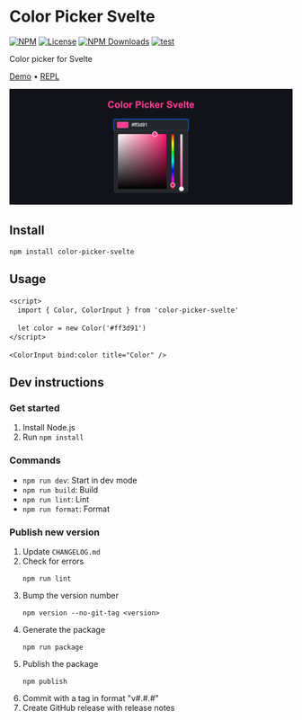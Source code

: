 # Color Picker Svelte

[![NPM](https://img.shields.io/npm/v/color-picker-svelte.svg)](https://npmjs.com/package/color-picker-svelte)
[![License](https://img.shields.io/npm/l/color-picker-svelte.svg)](LICENSE)
[![NPM Downloads](https://img.shields.io/npm/dm/color-picker-svelte.svg)](https://npmjs.com/package/color-picker-svelte)
[![test](https://github.com/probablykasper/color-picker-svelte/actions/workflows/test.yml/badge.svg)](https://github.com/probablykasper/color-picker-svelte/actions/workflows/test.yml)

Color picker for Svelte

[Demo](https://color-picker-svelte.kasper.space/) • [REPL](https://svelte.dev/repl/8b00804d417b4fe89f42f90d6ed485e7?version=3.49.0)

![](Screenshot.jpg)

## Install

```
npm install color-picker-svelte
```

## Usage

```svelte
<script>
  import { Color, ColorInput } from 'color-picker-svelte'

  let color = new Color('#ff3d91')
</script>

<ColorInput bind:color title="Color" />
```

## Dev instructions

### Get started

1. Install Node.js
2. Run `npm install`

### Commands

- `npm run dev`: Start in dev mode
- `npm run build`: Build
- `npm run lint`: Lint
- `npm run format`: Format

### Publish new version

1. Update `CHANGELOG.md`
2. Check for errors
    ```
    npm run lint
    ```
3. Bump the version number
    ```
    npm version --no-git-tag <version>
    ```
4. Generate the package
    ```
    npm run package
    ```
5. Publish the package
    ```
    npm publish
    ```
6. Commit with a tag in format "v#.#.#"
7. Create GitHub release with release notes
